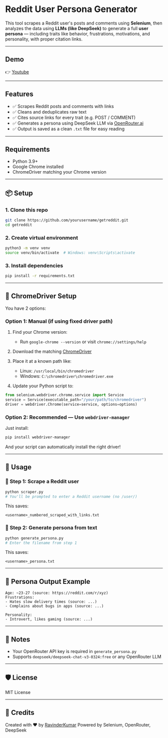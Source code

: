 # Reddit User Persona Generator

This tool scrapes a Reddit user's posts and comments using **Selenium**, then analyzes the data using **LLMs (like DeepSeek)** to generate a full **user persona** — including traits like behavior, frustrations, motivations, and personality, with proper citation links.

---
## Demo
👉 [Youtube](https://youtu.be/B4XE-ae6Hr0)

---
##  Features

- ✅ Scrapes Reddit posts and comments with links
- ✅ Cleans and deduplicates raw text
- ✅ Cites source links for every trait (e.g. POST / COMMENT)
- ✅ Generates a persona using DeepSeek LLM via [OpenRouter.ai](https://openrouter.ai/)
- ✅ Output is saved as a clean `.txt` file for easy reading

---

## Requirements

- Python 3.9+
- Google Chrome installed
- ChromeDriver matching your Chrome version

---

## 📦 Setup

### 1. Clone this repo

```bash
git clone https://github.com/yourusername/getreddit.git
cd getreddit
````

### 2. Create virtual environment

```bash
python3 -m venv venv
source venv/bin/activate  # Windows: venv\Scripts\activate
```

### 3. Install dependencies

```bash
pip install -r requirements.txt
```

---

## 🔧 ChromeDriver Setup

You have 2 options:

### Option 1: Manual (if using fixed driver path)

1. Find your Chrome version:

   * Run `google-chrome --version` or visit `chrome://settings/help`
2. Download the matching [ChromeDriver](https://chromedriver.chromium.org/downloads)
3. Place it at a known path like:

   * Linux: `/usr/local/bin/chromedriver`
   * Windows: `C:\chromedriver\chromedriver.exe`
4. Update your Python script to:

```python
from selenium.webdriver.chrome.service import Service
service = Service(executable_path="/your/path/to/chromedriver")
driver = webdriver.Chrome(service=service, options=options)
```

### Option 2: Recommended — Use `webdriver-manager`

Just install:

```bash
pip install webdriver-manager
```

And your script can automatically install the right driver!

---

## 🧪 Usage

### 🔹 Step 1: Scrape a Reddit user

```bash
python scraper.py
# You'll be prompted to enter a Reddit username (no /user/)
```

This saves:

```
<username>_numbered_scraped_with_links.txt
```

### 🔸 Step 2: Generate persona from text

```bash
python generate_persona.py
# Enter the filename from step 1
```

This saves:

```
<username>_persona.txt
```

---

## 🧠 Persona Output Example

```
Age: ~23-27 (source: https://reddit.com/r/xyz)
Frustrations:
- Hates slow delivery times (source: ...)
- Complains about bugs in apps (source: ...)

Personality:
- Introvert, likes gaming (source: ...)
```

---

## 📌 Notes

* Your OpenRouter API key is required in `generate_persona.py`
* Supports `deepseek/deepseek-chat-v3-0324:free` or any OpenRouter LLM

---

## 🛡️ License

MIT License

---

## 🙌 Credits

Created with ❤️ by [RavinderKumar](https://github.com/akatsuki-uchiha-itachi)
Powered by Selenium, OpenRouter, DeepSeek
